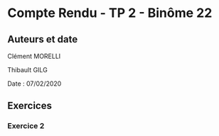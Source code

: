 # Compte Rendu - TP 2 - Binôme 22
## Auteurs et date
Clément MORELLI

Thibault GILG

Date : 07/02/2020

## Exercices
### Exercice 2
